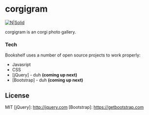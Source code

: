 # corgigram

[![N|Solid](https://scontent-arn2-1.cdninstagram.com/vp/f86021ccd2ee4c6125f8112e4dc5c468/5CD97763/t51.2885-15/e35/47582598_2294481037447571_8188734475321667826_n.jpg?_nc_ht=scontent-arn2-1.cdninstagram.com)](https://scontent-arn2-1.cdninstagram.com/vp/f86021ccd2ee4c6125f8112e4dc5c468/5CD97763/t51.2885-15/e35/47582598_2294481037447571_8188734475321667826_n.jpg?_nc_ht=scontent-arn2-1.cdninstagram.com)

corgigram is an corgi photo gallery. 

### Tech

Bookshelf uses a number of open source projects to work properly:

* Javasript
* CSS
* [jQuery] - duh **(coming up next)**
* [Bootstrap] - duh **(coming up next)**

License
----

MIT
   [jQuery]: <http://jquery.com>
   [Bootstrap]: <https://getbootstrap.com>
